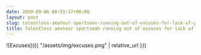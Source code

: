 ```yaml
---
date: 2010-09-06 08:53:17+00:00
layout: post
slug: talentless-amateur-sportsman-running-out-of-excuses-for-lack-of-prowess
title: Talentless amateur sportsman running out of excuses for lack of prowess
---
```


![Excuses]({{ "/assets/img/excuses.png" | relative_url }})
